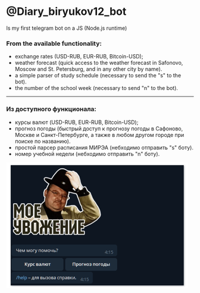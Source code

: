 # @Diary_biryukov12_bot
Is my first telegram bot on a JS (Node.js runtime)

### From the available functionality:
- exchange rates (USD-RUB, EUR-RUB, Bitcoin-USD);
- weather forecast (quick access to the weather forecast in Safonovo, Moscow and St. Petersburg, and in any other city by name).
- a simple parser of study schedule (necessary to send the "s" to the bot).
- the number of the school week (necessary to send "n" to the bot).
---

### Из доступного функционала:
- курсы валют (USD-RUB, EUR-RUB, Bitcoin-USD);
- прогноз погоды (быстрый доступ к прогнозу погоды в Сафоново, Москве и Санкт-Петербурге, а также в любом другом городе при поиске по названию).
- простой парсер расписания МИРЭА (небходимо отправить "s" боту).
- номер учебной недели (небходимо отправить "n" боту).


![Screenshot](https://github.com/biryukov12/telegram-bot/raw/master/readme.png)
